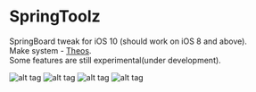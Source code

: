 # SpringToolz
SpringBoard tweak for iOS 10 (should work on iOS 8 and above).<br />
Make system - [Theos](https://github.com/theos/theos).<br />
Some features are still experimental(under development).<br />

![alt tag](https://raw.githubusercontent.com/stoqn4opm/SpringToolz/master/Sample%20Images/IMG_0230.PNG)
![alt tag](https://raw.githubusercontent.com/stoqn4opm/SpringToolz/master/Sample%20Images/IMG_0233.PNG)
![alt tag](https://raw.githubusercontent.com/stoqn4opm/SpringToolz/master/Sample%20Images/IMG_0235.PNG)
![alt tag](https://raw.githubusercontent.com/stoqn4opm/SpringToolz/master/Sample%20Images/IMG_0236.PNG)
